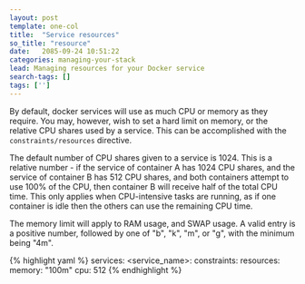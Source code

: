 ```yaml
---
layout: post
template: one-col
title:  "Service resources"
so_title: "resource"
date:   2085-09-24 10:51:22
categories: managing-your-stack
lead: Managing resources for your Docker service
search-tags: []
tags: ['']
---
```


By default, docker services will use as much CPU or memory as they require. You may, however, wish to set a hard limit on memory, or the relative CPU shares used by a service. This can be accomplished with the `constraints/resources` directive.

The default number of CPU shares given to a service is 1024. This is a relative number - if the service of container A has 1024 CPU shares, and the service of container B has 512 CPU shares, and both containers attempt to use 100% of the CPU, then container B will receive half of the total CPU time. This only applies when CPU-intensive tasks are running, as if one container is idle then the others can use the remaining CPU time.

The memory limit will apply to RAM usage, and SWAP usage. A valid entry is a positive number, followed by one of "b", "k", "m", or "g", with the minimum being "4m".

{% highlight yaml %}
services:
    &#60;service_name&#62;:
        constraints:
            resources:
                memory: "100m"
                cpu: 512
{% endhighlight %}
